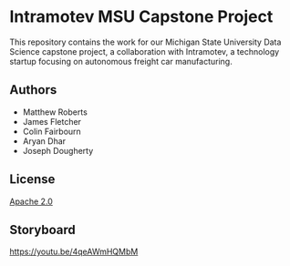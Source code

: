 # Intramotev MSU Capstone Project

This repository contains the work for our Michigan State University Data Science capstone project, a collaboration with Intramotev, a technology startup focusing on autonomous freight car manufacturing.

## Authors

- Matthew Roberts
- James Fletcher
- Colin Fairbourn
- Aryan Dhar
- Joseph Dougherty

## License

[Apache 2.0](https://www.apache.org/licenses/LICENSE-2.0)

## Storyboard
https://youtu.be/4qeAWmHQMbM
